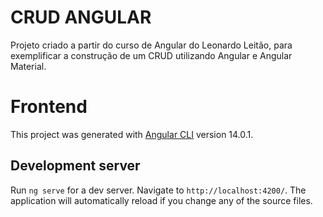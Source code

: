 # CRUD ANGULAR
Projeto criado a partir do curso de Angular do Leonardo Leitão, para exemplificar a construção de um CRUD utilizando Angular e Angular Material.
# Frontend

This project was generated with [Angular CLI](https://github.com/angular/angular-cli) version 14.0.1.

## Development server

Run `ng serve` for a dev server. Navigate to `http://localhost:4200/`. The application will automatically reload if you change any of the source files.

